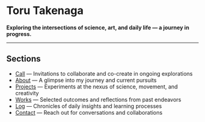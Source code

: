 # Toru Takenaga

**Exploring the intersections of science, art, and daily life — a journey in progress.**

---

## Sections

* [Call](/call) — Invitations to collaborate and co-create in ongoing explorations
* [About](/about) — A glimpse into my journey and current pursuits
* [Projects](/projects) — Experiments at the nexus of science, movement, and creativity
* [Works](/works) — Selected outcomes and reflections from past endeavors
* [Log](/log) — Chronicles of daily insights and learning processes
* [Contact](/contact) — Reach out for conversations and collaborations
